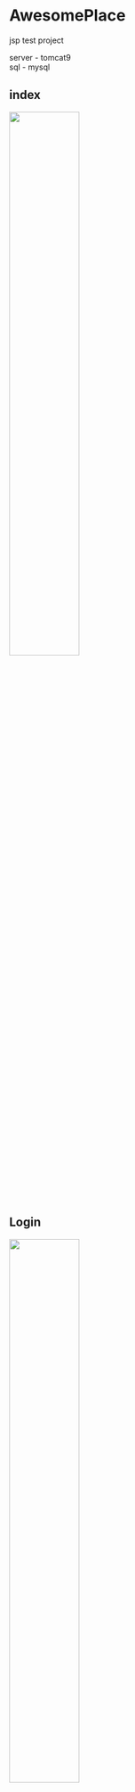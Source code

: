# AwesomePlace
jsp test project

server - tomcat9
<br>
sql -  mysql

## index

<img src="https://user-images.githubusercontent.com/83698052/155329703-17e1d640-f31c-49c2-8d89-8f12b39f3585.png" width="50%">

## Login
<img src="https://user-images.githubusercontent.com/83698052/155332752-4cf31de0-b960-4714-9b8a-b58ef8d786f5.png" width="50%">

## join
<img src="https://user-images.githubusercontent.com/83698052/155334910-63e6de0a-d92c-4852-9b69-198181e0efab.png" width="50%">

## intro
<img src="https://user-images.githubusercontent.com/83698052/155329943-579ce3b5-7e78-45b9-97b9-02010b2be2b5.png" width="50%">

## menu
<img src="https://user-images.githubusercontent.com/83698052/155330263-b123da2e-a7cf-47f1-8261-0128a5c1cf63.png" width="50%">
